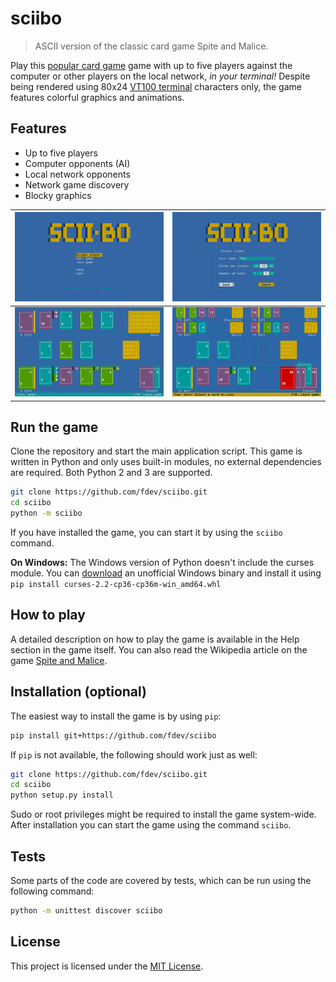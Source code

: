 # sciibo

> ASCII version of the classic card game Spite and Malice.

Play this [popular card game](https://en.wikipedia.org/wiki/Spite_and_Malice) game with up to five players against the computer or other players on the local network, _in your terminal!_ Despite being rendered using 80x24 [VT100 terminal](https://en.wikipedia.org/wiki/VT100) characters only, the game features colorful graphics and animations.


## Features

* Up to five players
* Computer opponents (AI)
* Local network opponents
* Network game discovery
* Blocky graphics

| ![Main menu](screenshots/logo.gif)            | ![Single player menu](screenshots/menu.gif)     |
| ----------------------------------------------- | ------------------------------------------------- |
| ![Two player game](screenshots/two-players.gif) | ![Five player game](screenshots/five-players.gif) |


## Run the game

Clone the repository and start the main application script.
This game is written in Python and only uses built-in modules, no external dependencies are required. Both Python 2 and 3 are supported.

```sh
git clone https://github.com/fdev/sciibo.git
cd sciibo
python -m sciibo
```

If you have installed the game, you can start it by using the `sciibo` command.

**On Windows:** The Windows version of Python doesn't include the curses module. You can [download](http://www.lfd.uci.edu/~gohlke/pythonlibs/#curses) an unofficial Windows binary and install it using `pip install curses‑2.2‑cp36‑cp36m‑win_amd64.whl`


## How to play

A detailed description on how to play the game is available in the Help section in the game itself. You can also read the Wikipedia article on the game [Spite and Malice](https://en.wikipedia.org/wiki/Spite_and_Malice).


## Installation (optional)

The easiest way to install the game is by using `pip`:

```sh
pip install git+https://github.com/fdev/sciibo
```

If `pip` is not available, the following should work just as well:

```sh
git clone https://github.com/fdev/sciibo.git
cd sciibo
python setup.py install
```

Sudo or root privileges might be required to install the game system-wide.
After installation you can start the game using the command `sciibo`.


## Tests

Some parts of the code are covered by tests, which can be run using the following command:

```sh
python -m unittest discover sciibo
```


## License

This project is licensed under the [MIT License](LICENSE.md).
